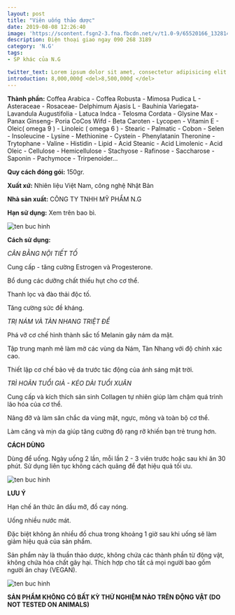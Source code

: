 ```yaml
---
layout: post
title: "Viên uống thảo dược"
date: 2019-08-08 12:26:40
image: 'https://scontent.fsgn2-3.fna.fbcdn.net/v/t1.0-9/65520166_1328144850672950_7016732558746451968_n.jpg?_nc_cat=106&_nc_oc=AQkE6lBTeMNVEt7YmpH4792_hnJCA-aE5jfW1cJOe0RTQrHqTygQsHLXVIaUS0qCbto&_nc_ht=scontent.fsgn2-3.fna&oh=2447f893f1dd5d994701482d8d9f43f1&oe=5DB709AF'
description: Điện thoại giao ngay 090 268 3189
category: 'N.G'
tags:
- SP khác của N.G

twitter_text: Lorem ipsum dolor sit amet, consectetur adipisicing elit.
introduction: 8,000,000₫ <del>8,500,000₫ </del>
---
```


**Thành phần:** Coffea Arabica - Coffea Robusta - Mimosa Pudica L - Asteraceae - Rosaceae- Delphimum Ajasis L - Bauhinia Variegata- Lavandula Augustifolia - Latuca Indca - Telosma Cordata - Glysine Max - Panax Ginseng- Poria CoCos Wifd - Beta Caroten - Lycopen - Vitamin E - Oleic( omega 9 ) - Linoleic ( omega 6 ) - Stearic - Palmatic - Cobon - Selen - Insoleucine - Lysine - Methionine - Cystein - Phenylatanin Theronine - Trytophane - Valine - Histidin - Lipid - Acid Steanic -  Acid Limolenic - Acid Oleic - Cellulose - Hemicellulose - Stachyose - Rafinose - Saccharose - Saponin - Pachymoce - Trirpenoider... 

**Quy cách đóng gói:** 150gr.

**Xuất xứ:** Nhiên liệu Việt Nam, công nghệ Nhật Bản

**Nhà sản xuất:** CÔNG TY TNHH MỸ PHẨM N.G 

**Hạn sử dụng:** Xem trên bao bì.

![ten buc hinh](https://scontent.fsgn2-3.fna.fbcdn.net/v/t1.0-9/66482736_1331757193645049_2650882776055676928_n.jpg?_nc_cat=108&_nc_oc=AQmeaRTLs_qiuP68UMMRSPPRND24SGGPKlPpOccGoyySEIGwHb0EHnQMZebVAagyUjQIJyPh1Ir55eTR4XN8uPgR&_nc_ht=scontent.fsgn2-3.fna&oh=983cf09dd43bf403af2ab07b0d49228f&oe=5DC71579 "ten buc hinh")

**Cách sử dụng:**

*CÂN BẰNG NỘI TIẾT TỐ*

Cung cấp - tăng cường Estrogen và Progesterone.

Bổ dung các dưỡng chất thiếu hụt cho cơ thể.

Thanh lọc và đào thải độc tố.

Tăng cường sức đề kháng.

*TRỊ NÁM VÀ TÀN NHANG TRIỆT ĐỂ*

Phá vỡ cơ chế hình thành sắc tố Melanin gây nám da mặt.

Tập trung mạnh mẽ làm mờ các vùng da Nám, Tàn Nhang với độ chính xác cao.

Thiết lập cơ chế bảo vệ da trước tác động của ánh sáng mặt trời.

*TRÌ HOÃN TUỔI GIÀ - KÉO DÀI TUỔI XUÂN*

Cung cấp và kích thích sản sinh Collagen tự nhiên giúp làm chậm quá trình lão hóa của cơ thể.

Nâng đỡ và làm săn chắc da vùng mặt, ngực, mông và toàn bộ cơ thể.

Làm căng và mịn da giúp tăng cường độ rạng rỡ khiến bạn trẻ trung hơn.

**CÁCH DÙNG**

Dùng để uống. Ngày uống 2 lần, mỗi lần 2 - 3 viên trước hoặc sau khi ăn 30 phút. Sử dụng liên tục không cách quãng để đạt hiệu quả tối ưu.

![ten buc hinh](https://scontent.fsgn2-3.fna.fbcdn.net/v/t1.0-9/66481113_1332885720198863_8523834383889596416_n.jpg?_nc_cat=106&_nc_oc=AQnmADkFU3JSqyO8tpBxc6_nEm9xgsbOBYSglVAoEH9eFYPdBoJ7kKKipiSr5uSgWcJupbk_G_I_XjGH8ugLq42p&_nc_ht=scontent.fsgn2-3.fna&oh=065164d498dd616560a2da0856bb1708&oe=5DAFAD7C "ten buc hinh")


**LƯU Ý**

Hạn chế ăn thức ăn dầu mỡ, đồ cay nóng.

Uống nhiều nước mát.

Đặc biệt không ăn nhiều đồ chua trong khoảng 1 giờ sau khi uống sẽ làm giảm hiệu quả của sản phẩm.

Sản phẩm này là thuần thảo dược, không chứa các thành phần từ động vật, không chứa hóa chất gây hại. Thích hợp cho tất cả mọi người bao gồm người ăn chay (VEGAN).

![ten buc hinh](https://scontent.fsgn2-1.fna.fbcdn.net/v/t1.0-9/15622211_1032302926896854_8423186336562218088_n.jpg?_nc_cat=103&_nc_oc=AQkTOidamM9UqIzoUZ0QKMrMeq-bwNfvtjDY7FfXSmYFR_ea34T9RBUT6lFslOkYfsOOv0nYKFygNNwmVqmSycTe&_nc_ht=scontent.fsgn2-1.fna&oh=a06cd6ec8fee5fca4ee4d65693003057&oe=5DC505A4 "ten buc hinh")

**SẢN PHẨM KHÔNG CÓ BẤT KỲ THỬ NGHIỆM NÀO TRÊN ĐỘNG VẬT (DO NOT TESTED ON ANIMALS)**
